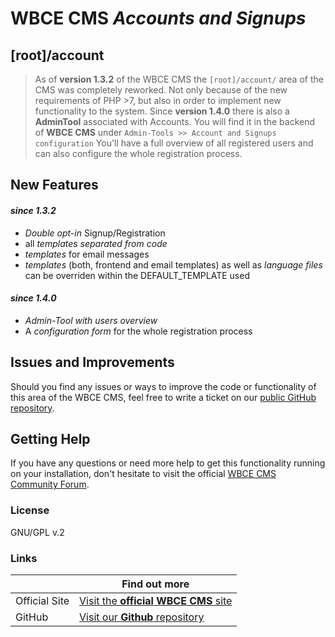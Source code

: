 
# WBCE CMS _Accounts and Signups_
##  [root]/account

> As of **version 1.3.2** of the WBCE CMS the `[root]/account/` area of the CMS was completely reworked.
> Not only because of the new requirements of PHP >7, but also in order to implement new functionality to the system.
> Since **version 1.4.0** there is also a __AdminTool__ associated with Accounts. 
> You will find it in the backend of __WBCE CMS__ under `Admin-Tools >> Account and Signups configuration`
> You'll have a full overview of all registered users and can also configure the whole registration process.

## New Features

#### _since 1.3.2_
  - _Double opt-in_ Signup/Registration
  - all _templates separated from code_
  - _templates_ for email messages
  - _templates_ (both, frontend and email templates) as well as _language files_ can be overriden within the DEFAULT_TEMPLATE used

#### _since 1.4.0_
  - _Admin-Tool with users overview_
  - A _configuration form_ for the whole registration process

## Issues and Improvements
Should you find any issues or ways to improve the code or functionality of this area of the WBCE CMS, feel free to write a ticket on our [public GitHub repository][GitHub-Repo].
## Getting Help
If you have any questions or need more help to get this functionality running on your installation, don't hesitate to visit the official [WBCE CMS Community Forum][WBCE-Forum].


### License
GNU/GPL v.2

### Links
|  | Find out more |
| ------ | ------ |
| Official Site | [Visit the **official WBCE CMS** site][WBCE-Site] |
| GitHub | [Visit our **Github** repository][GitHub-Repo] |

[//]: # (Reference links used in the contend of this file)

   [GitHub-Repo]:  <https://github.com/WBCE/WBCE_CMS>
   [WBCE-Site]:  <https://wbce.org/>
   [WBCE-Forum]:  <https://forum.wbce.org/>